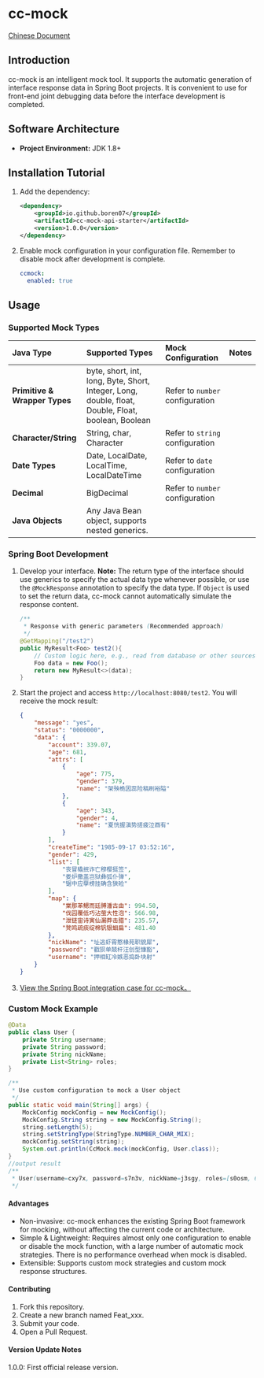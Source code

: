 # cc-mock
[Chinese Document](README.md)

## Introduction

cc-mock is an intelligent mock tool. It supports the automatic generation of interface response data in Spring Boot projects. It is convenient to use for front-end joint debugging data before the interface development is completed.

## Software Architecture

- **Project Environment:** JDK 1.8+


## Installation Tutorial

1.  Add the dependency:
    ```xml
    <dependency>
        <groupId>io.github.boren07</groupId>
        <artifactId>cc-mock-api-starter</artifactId>
        <version>1.0.0</version>
    </dependency>
    ```
2.  Enable mock configuration in your configuration file. Remember to disable mock after development is complete.
    ```yaml
    ccmock:
      enabled: true
    ```

## Usage

### Supported Mock Types

| Java Type | Supported Types | Mock Configuration | Notes |
| :--- | :--- | :--- | :--- |
| **Primitive & Wrapper Types** | byte, short, int, long, Byte, Short, Integer, Long, double, float, Double, Float, boolean, Boolean | Refer to `number` configuration | |
| **Character/String** | String, char, Character | Refer to `string` configuration | |
| **Date Types** | Date, LocalDate, LocalTime, LocalDateTime | Refer to `date` configuration | |
| **Decimal** | BigDecimal | Refer to `number` configuration | |
| **Java Objects** | Any Java Bean object, supports nested generics. | | |

### Spring Boot Development

1.  Develop your interface. **Note:** The return type of the interface should use generics to specify the actual data type whenever possible, or use the `@MockResponse` annotation to specify the data type. If `Object` is used to set the return data, cc-mock cannot automatically simulate the response content.

    ```java
    /**
     * Response with generic parameters (Recommended approach)
     */
    @GetMapping("/test2")
    public MyResult<Foo> test2(){
        // Custom logic here, e.g., read from database or other sources
        Foo data = new Foo();
        return new MyResult<>(data);
    }
    ```

2.  Start the project and access `http://localhost:8080/test2`. You will receive the mock result:
    ```json
    {
        "message": "yes",
        "status": "0000000",
        "data": {
            "account": 339.07,
            "age": 681,
            "attrs": [
                {
                    "age": 775,
                    "gender": 379,
                    "name": "架殃桅因蕊险稿刷裕隘"
                },
                {
                    "age": 343,
                    "gender": 4,
                    "name": "夏恍握滇势搓疲泣酉有"
                }
            ],
            "createTime": "1985-09-17 03:52:16",
            "gender": 429,
            "list": [
                "丧冒橇抿诈亡穆樱挺签",
                "娄炉撒盖岂狱彝弧仆弹",
                "锯中应孽榜挂确含狭硷"
            ],
            "map": {
                "棠那苯鳃而廷膊潘古由": 994.50,
                "伐园覆低巧沾萤大性泡": 566.98,
                "泄链宙诗寅仙漏莽击腊": 235.57,
                "凳鸣疏痰绽棉钒银蛔扁": 481.40
            },
            "nickName": "址逃虾霄憨椽苑职貌犀",
            "password": "戳狈单兢杆汪创型慷豁",
            "username": "押相缸冷嫉恶捣卧块射"
        }
    }
    ```
3.  [View the Spring Boot integration case for cc-mock。](https://github.com/boren07/cc-mock/tree/master/cc-mock-samples/spring-boot-sample)


### Custom Mock Example

```java
@Data
public class User {
    private String username;
    private String password;
    private String nickName;
    private List<String> roles;
}

/**
 * Use custom configuration to mock a User object
 */
public static void main(String[] args) {
    MockConfig mockConfig = new MockConfig();
    MockConfig.String string = new MockConfig.String();
    string.setLength(5);
    string.setStringType(StringType.NUMBER_CHAR_MIX);
    mockConfig.setString(string);
    System.out.println(CcMock.mock(mockConfig, User.class));
}
//output result
/**
 * User(username=cxy7x, password=s7n3v, nickName=j3sgy, roles=[s0osm, 6x5mu, 1m6bw, 26wto, jo52h, ro8zy, n6e84, dx5dm, ueke7, 9jhgm])
 */
```
####  Advantages
- Non-invasive: cc-mock enhances the existing Spring Boot framework for mocking, without affecting the current code or architecture.
- Simple & Lightweight: Requires almost only one configuration to enable or disable the mock function, with a large number of automatic mock strategies. There is no performance overhead when mock is disabled.
- Extensible: Supports custom mock strategies and custom mock response structures.
####  Contributing
1. Fork this repository.
2. Create a new branch named Feat_xxx.
3. Submit your code.
4. Open a Pull Request.
####  Version Update Notes
1.0.0: First official release version.